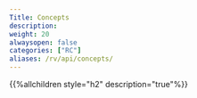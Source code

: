 ```yaml
---
Title: Concepts
description:
weight: 20
alwaysopen: false
categories: ["RC"]
aliases: /rv/api/concepts/
---
```

{{%allchildren style="h2" description="true"%}}
